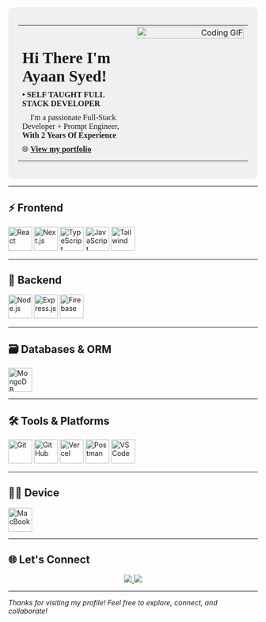 <!-- Intro Section with GIF on the Right -->
<div style="background-color:#f0f0f0; padding: 20px; border-radius: 10px;">

  <table width="100%">
    <tr>
      <td align="left" valign="top" width="50%" style="font-family:Georgia, 'Lucida Handwriting', cursive;">
        <h1 style="margin-bottom: 10px;">Hi There I'm Ayaan Syed!</h1>
        <h4 style="margin: 0; font-family:inherit;">• SELF TAUGHT FULL STACK DEVELOPER</h4>
        <p style="margin: 10px 0; font-family:inherit;">🧠 I'm a passionate Full-Stack Developer + Prompt Engineer, <strong>With 2 Years Of Experience</strong></p>
        <p style="margin: 10px 0; font-family:inherit;">🌐 <a href="https://ayaan-syed.vercel.app" target="_blank"><strong>View my portfolio</strong></a></p>
      </td>
      <td align="right" valign="top" width="50%">
        <img src="https://res.cloudinary.com/dhh1jotfq/image/upload/v1753221861/Animation_cbcs3z.gif" alt="Coding GIF" width="100%" />
      </td>
    </tr>
  </table>

</div>

---

## ⚡ Frontend

<p align="left">
  <img src="https://skillicons.dev/icons?i=react" title="React" height="48" />
  <img src="https://skillicons.dev/icons?i=nextjs" title="Next.js" height="48" />
  <img src="https://skillicons.dev/icons?i=typescript" title="TypeScript" height="48" />
  <img src="https://skillicons.dev/icons?i=javascript" title="JavaScript" height="48" />
  <img src="https://skillicons.dev/icons?i=tailwindcss" title="Tailwind" height="48">
</p>

---

## 🔧 Backend

<p align="left">
  <img src="https://skillicons.dev/icons?i=nodejs" title="Node.js" height="48" />
  <img src="https://skillicons.dev/icons?i=express" title="Express.js" height="48" />
  <img src="https://skillicons.dev/icons?i=firebase" title="Firebase" height="48" />
</p>

---

## 🗃️ Databases & ORM

<p align="left">
  <img src="https://skillicons.dev/icons?i=mongodb" title="MongoDB" height="48" />
</p>

---

## 🛠️ Tools & Platforms

<p align="left">
  <img src="https://skillicons.dev/icons?i=git" title="Git" height="48" />
  <img src="https://skillicons.dev/icons?i=github" title="GitHub" height="48" />
  <img src="https://skillicons.dev/icons?i=vercel" title="Vercel" height="48" />
  <img src="https://skillicons.dev/icons?i=postman" title="Postman" height="48" />
  <img src="https://skillicons.dev/icons?i=vscode" title="VS Code" height="48" />
</p>

---

## 👨‍💻 Device
<p>
  <img src="https://skillicons.dev/icons?i=apple" title="MacBook" height="48">
</p>

---

## 🌐 Let's Connect

<p align="center">
  <a href="https://ayaan-syed.vercel.app" target="_blank">
    <img src="https://img.shields.io/badge/Portfolio-%23000000.svg?style=for-the-badge&logo=vercel&logoColor=white" />
  </a>
  <a href="https://github.com/Mixtrak" target="_blank">
    <img src="https://img.shields.io/badge/GitHub-%23181717.svg?style=for-the-badge&logo=github&logoColor=white" />
  </a>
</p>

---

_Thanks for visiting my profile! Feel free to explore, connect, and collaborate!_
